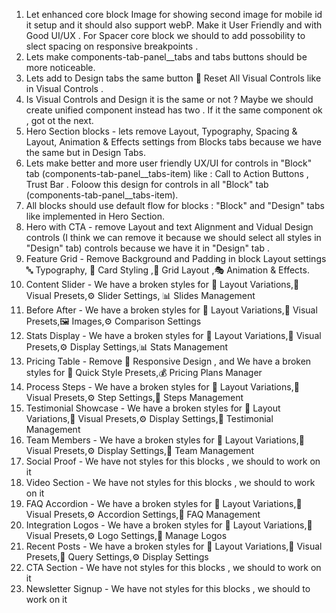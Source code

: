 1. Let enhanced core block Image for showing second image for mobile id it setup and it should also support webP. Make it User Friendly and with Good UI/UX . For Spacer core block we should to add possobility to slect spacing on responsive breakpoints .
2. Lets make components-tab-panel__tabs and tabs buttons should be more noticeable. 
3. Lets add to Design tabs the same button 🔄 Reset All Visual Controls like in Visual Controls .
4. Is Visual Controls and Design it is the same or not ? Maybe we should create unified component instead has two . If it the same component ok , got ot the next. 
5. Hero Section blocks - lets remove Layout, Typography, Spacing & Layout, Animation & Effects settings from Blocks tabs because we have the same but in Design Tabs.
6. Lets make better and more user friendly UX/UI for controls in "Block" tab (components-tab-panel__tabs-item) like : Call to Action Buttons , Trust Bar . Foloow this design for controls in all "Block" tab (components-tab-panel__tabs-item).
7. All blocks should use default flow for blocks : "Block" and "Design" tabs like implemented in Hero Section.
8. Hero with CTA - remove Layout and text Alignment and Vidual Design controls (I think we can remove it because we should select all styles in "Design" tab) controls because we have it in "Design" tab . 
9. Feature Grid -  Remove Background and Padding in block Layout settings 🔤 Typography, 🎨 Card Styling ,📐 Grid Layout ,🎭 Animation & Effects.
10. Content Slider - We have a broken styles for 📐 Layout Variations,🎨 Visual Presets,⚙️ Slider Settings, 📊 Slides Management
11. Before After - We have a broken styles for 📐 Layout Variations,🎨 Visual Presets,🖼️ Images,⚙️ Comparison Settings
12. Stats Display - We have a broken styles for 📐 Layout Variations,🎨 Visual Presets,⚙️ Display Settings,📊 Stats Management
13. Pricing Table - Remove 📱 Responsive Design , and We have a broken styles for 🎯 Quick Style Presets,💰 Pricing Plans Manager
14. Process Steps - We have a broken styles for 📐 Layout Variations,🎨 Visual Presets,⚙️ Step Settings,📝 Steps Management
15. Testimonial Showcase - We have a broken styles for 📐 Layout Variations,🎨 Visual Presets,⚙️ Display Settings,💬 Testimonial Management
16. Team Members - We have a broken styles for 📐 Layout Variations,🎨 Visual Presets,⚙️ Display Settings,👥 Team Management
17. Social Proof - We have not styles for this blocks , we should to work on it
18. Video Section - We have not styles for this blocks , we should to work on it
19. FAQ Accordion - We have a broken styles for 📐 Layout Variations,🎨 Visual Presets,⚙️ Accordion Settings,📝 FAQ Management
20. Integration Logos - We have a broken styles for 📐 Layout Variations,🎨 Visual Presets,⚙️ Logo Settings,🏢 Manage Logos
21. Recent Posts - We have a broken styles for 📐 Layout Variations,🎨 Visual Presets,📝 Query Settings,⚙️ Display Settings
21. CTA Section - We have not styles for this blocks , we should to work on it
21. Newsletter Signup - We have not styles for this blocks , we should to work on it